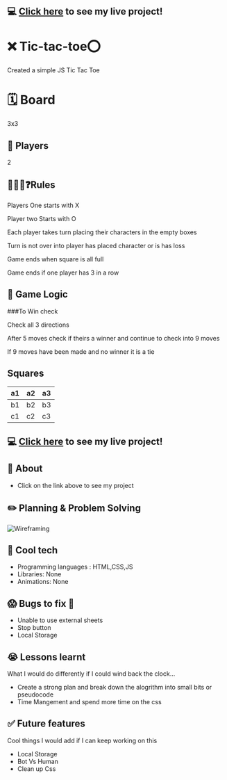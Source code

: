 ## :computer: [Click here](https://georgesimbe.github.io/tic-tac-toe/) to see my live project!
# ❌ Tic-tac-toe⭕
Created a simple JS Tic Tac Toe

# 🗓 Board 

3x3 

## 👥 Players

2 

## 🤔👮‍♂️❓Rules

Players One starts with X

Player two Starts with O

Each player takes turn placing their characters in the empty boxes

Turn is not over into player has placed character or is has loss

Game ends when square is all full

Game ends if one player has 3 in a row 

## 🤖 Game Logic

###To Win check 

Check all 3 directions 

After 5 moves check if theirs a winner and continue to check into 9 moves 

If 9 moves have been made and no winner it is a tie

## Squares

| a1 | a2 | a3 |
| --- | --- | --- |
| b1 | b2 | b3 |
| c1 | c2 | c3 |

## :computer: [Click here](https://georgesimbe.github.io/tic-tac-toe/) to see my live project!

## :page_facing_up: About
- Click on the link above to see my project 

## :pencil2: Planning & Problem Solving

![Wireframing](https://images.unsplash.com/photo-1581291518633-83b4ebd1d83e?ixlib=rb-1.2.1&ixid=MnwxMjA3fDB8MHxwaG90by1wYWdlfHx8fGVufDB8fHx8&auto=format&fit=crop&w=1170&q=80)

## :rocket: Cool tech
- Programming languages : HTML,CSS,JS
- Libraries: None
- Animations: None

## :scream: Bugs to fix :poop:
- Unable to use external sheets
- Stop button 
- Local Storage

## :sob: Lessons learnt
What I would do differently if I could wind back the clock...
- Create a strong plan and break down the alogrithm into small bits or pseudocode
- Time Mangement and spend more time on the css

## :white_check_mark: Future features
Cool things I would add if I can keep working on this
- Local Storage
- Bot Vs Human
- Clean up Css 
